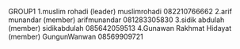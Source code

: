 GROUP1
1.muslim rohadi (leader) muslimrohadi 082210766662
2.arif munandar (member) arifmunandar 081283305830
3.sidik abdulah (member) sidikabdulah 085642059513
4.Gunawan Rakhmat Hidayat (member) GungunWanwan 08569909721